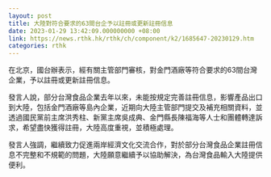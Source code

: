 ```yaml
---
layout: post
title: 大陸對符合要求的63間台企予以註冊或更新註冊信息
date: 2023-01-29 13:42:09.000000000 +08:00
link: https://news.rthk.hk/rthk/ch/component/k2/1685647-20230129.htm
categories: rthk
---
```


在北京，國台辦表示，經有關主管部門審核，對金門酒廠等符合要求的63間台灣企業，予以註冊或更新註冊信息。

發言人說，部分台灣食品企業去年以來，未能按規定完善註冊信息，影響產品出口到大陸，包括金門酒廠等島內企業，近期向大陸主管部門提交及補充相關資料，並透過國民黨前主席洪秀柱、新黨主席吳成典、金門縣長陳福海等人士和團體轉達訴求，希望盡快獲得註冊，大陸高度重視，並積極處理。

發言人強調，繼續致力促進兩岸經濟文化交流合作，對於部分台灣食品企業註冊信息不完整和不規範的問題，大陸願意繼續予以協助解決，為台灣食品輸入大陸提供便利。
